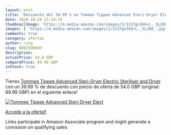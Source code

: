 ```yaml
---
layout: post
title: 'Descuento del 39.99 % en Tommee Tippee Advanced Steri-Dryer Elect'
date: 2020-10-29 21:34:35
thumbnailImage: 'https://m.media-amazon.com/images/I/3137gn3k6+L._SL200_.jpg'
images: [ 'https://m.media-amazon.com/images/I/3137gn3k6+L._SL200_.jpg' ]
comments: true
category: ofertas
author: ring
slug: B0825DW9XH
description:
actualPrice: 54.0 GBP
comparePrice: 89.99 GBP
inStock: true
---
```


Tienes [Tommee Tippee Advanced Steri-Dryer Electric Steriliser and Dryer](https://www.amazon.co.uk/dp/B0825DW9XH/?tag=tolees0a-21) con un 39.99 % de descuento con precio de oferta de 54.0 GBP (original: 89.99 GBP) en el siguiente enlace!

[![Tommee Tippee Advanced Steri-Dryer Elect](https://m.media-amazon.com/images/I/3137gn3k6+L._SL200_.jpg)](https://www.amazon.co.uk/dp/B0825DW9XH/?tag=tolees0a-21)

[Accede a la oferta!!](https://www.amazon.co.uk/dp/B0825DW9XH/?tag=tolees0a-21)

Links participate in Amazon Associate program and might generate a comission on qualifying sales


